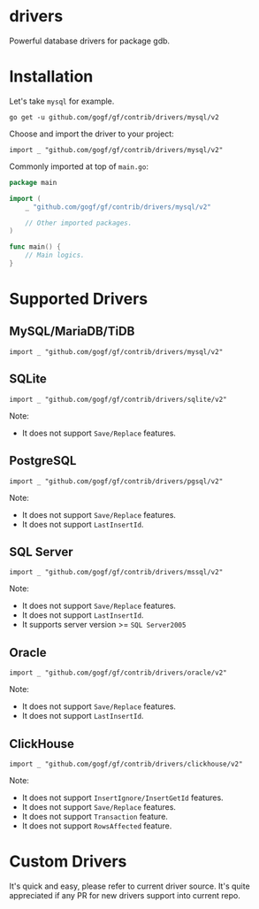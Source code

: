 # drivers
Powerful database drivers for package gdb.

# Installation
Let's take `mysql` for example.
```
go get -u github.com/gogf/gf/contrib/drivers/mysql/v2
```

Choose and import the driver to your project:
```
import _ "github.com/gogf/gf/contrib/drivers/mysql/v2"
```

Commonly imported at top of `main.go`:
```go
package main

import (
	_ "github.com/gogf/gf/contrib/drivers/mysql/v2"

	// Other imported packages.
)

func main() {
	// Main logics.
}
```

# Supported Drivers

## MySQL/MariaDB/TiDB

```
import _ "github.com/gogf/gf/contrib/drivers/mysql/v2"
```

## SQLite
```
import _ "github.com/gogf/gf/contrib/drivers/sqlite/v2"
```
Note:
- It does not support `Save/Replace` features.

## PostgreSQL
```
import _ "github.com/gogf/gf/contrib/drivers/pgsql/v2"
```
Note:
- It does not support `Save/Replace` features.
- It does not support `LastInsertId`.

## SQL Server
```
import _ "github.com/gogf/gf/contrib/drivers/mssql/v2"
```
Note:
- It does not support `Save/Replace` features.
- It does not support `LastInsertId`.
- It supports server version >= `SQL Server2005`

## Oracle
```
import _ "github.com/gogf/gf/contrib/drivers/oracle/v2"
```
Note:
- It does not support `Save/Replace` features.
- It does not support `LastInsertId`.

## ClickHouse
```
import _ "github.com/gogf/gf/contrib/drivers/clickhouse/v2"
```
Note:
- It does not support `InsertIgnore/InsertGetId` features.
- It does not support `Save/Replace` features.
- It does not support `Transaction` feature.
- It does not support `RowsAffected` feature.

# Custom Drivers

It's quick and easy, please refer to current driver source. 
It's quite appreciated if any PR for new drivers support into current repo.
